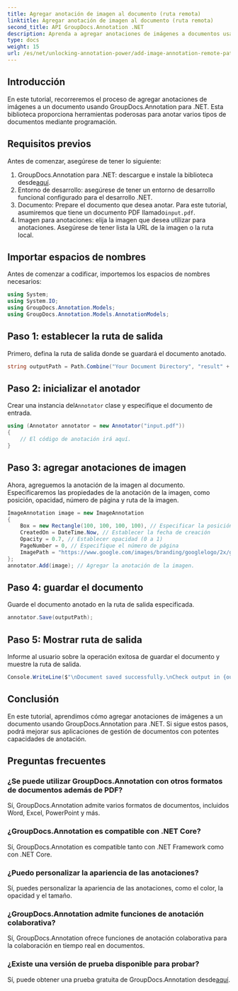 ```yaml
---
title: Agregar anotación de imagen al documento (ruta remota)
linktitle: Agregar anotación de imagen al documento (ruta remota)
second_title: API GroupDocs.Annotation .NET
description: Aprenda a agregar anotaciones de imágenes a documentos usando GroupDocs.Annotation para .NET. Mejore la gestión de documentos con potentes capacidades de anotación.
type: docs
weight: 15
url: /es/net/unlocking-annotation-power/add-image-annotation-remote-path/
---
```

## Introducción
En este tutorial, recorreremos el proceso de agregar anotaciones de imágenes a un documento usando GroupDocs.Annotation para .NET. Esta biblioteca proporciona herramientas poderosas para anotar varios tipos de documentos mediante programación.
## Requisitos previos
Antes de comenzar, asegúrese de tener lo siguiente:
1.  GroupDocs.Annotation para .NET: descargue e instale la biblioteca desde[aquí](https://releases.groupdocs.com/annotation/net/).
2. Entorno de desarrollo: asegúrese de tener un entorno de desarrollo funcional configurado para el desarrollo .NET.
3.  Documento: Prepare el documento que desea anotar. Para este tutorial, asumiremos que tiene un documento PDF llamado`input.pdf`.
4. Imagen para anotaciones: elija la imagen que desea utilizar para anotaciones. Asegúrese de tener lista la URL de la imagen o la ruta local.

## Importar espacios de nombres
Antes de comenzar a codificar, importemos los espacios de nombres necesarios:
```csharp
using System;
using System.IO;
using GroupDocs.Annotation.Models;
using GroupDocs.Annotation.Models.AnnotationModels;
```
## Paso 1: establecer la ruta de salida
Primero, defina la ruta de salida donde se guardará el documento anotado.
```csharp
string outputPath = Path.Combine("Your Document Directory", "result" + Path.GetExtension("input.pdf"));
```
## Paso 2: inicializar el anotador
 Crear una instancia del`Annotator` clase y especifique el documento de entrada.
```csharp
using (Annotator annotator = new Annotator("input.pdf"))
{
    // El código de anotación irá aquí.
}
```
## Paso 3: agregar anotaciones de imagen
Ahora, agreguemos la anotación de la imagen al documento. Especificaremos las propiedades de la anotación de la imagen, como posición, opacidad, número de página y ruta de la imagen.
```csharp
ImageAnnotation image = new ImageAnnotation
{
    Box = new Rectangle(100, 100, 100, 100), // Especificar la posición de la anotación.
    CreatedOn = DateTime.Now, // Establecer la fecha de creación
    Opacity = 0.7, // Establecer opacidad (0 a 1)
    PageNumber = 0, // Especifique el número de página
    ImagePath = "https://www.google.com/images/branding/googlelogo/2x/googlelogo_color_92x30dp.png" // Proporciona la URL de la imagen
};
annotator.Add(image); // Agregar la anotación de la imagen.
```
## Paso 4: guardar el documento
Guarde el documento anotado en la ruta de salida especificada.
```csharp
annotator.Save(outputPath);
```
## Paso 5: Mostrar ruta de salida
Informe al usuario sobre la operación exitosa de guardar el documento y muestre la ruta de salida.
```csharp
Console.WriteLine($"\nDocument saved successfully.\nCheck output in {outputPath}.");
```

## Conclusión
En este tutorial, aprendimos cómo agregar anotaciones de imágenes a un documento usando GroupDocs.Annotation para .NET. Si sigue estos pasos, podrá mejorar sus aplicaciones de gestión de documentos con potentes capacidades de anotación.
## Preguntas frecuentes
### ¿Se puede utilizar GroupDocs.Annotation con otros formatos de documentos además de PDF?
Sí, GroupDocs.Annotation admite varios formatos de documentos, incluidos Word, Excel, PowerPoint y más.
### ¿GroupDocs.Annotation es compatible con .NET Core?
Sí, GroupDocs.Annotation es compatible tanto con .NET Framework como con .NET Core.
### ¿Puedo personalizar la apariencia de las anotaciones?
Sí, puedes personalizar la apariencia de las anotaciones, como el color, la opacidad y el tamaño.
### ¿GroupDocs.Annotation admite funciones de anotación colaborativa?
Sí, GroupDocs.Annotation ofrece funciones de anotación colaborativa para la colaboración en tiempo real en documentos.
### ¿Existe una versión de prueba disponible para probar?
 Sí, puede obtener una prueba gratuita de GroupDocs.Annotation desde[aquí](https://releases.groupdocs.com/).